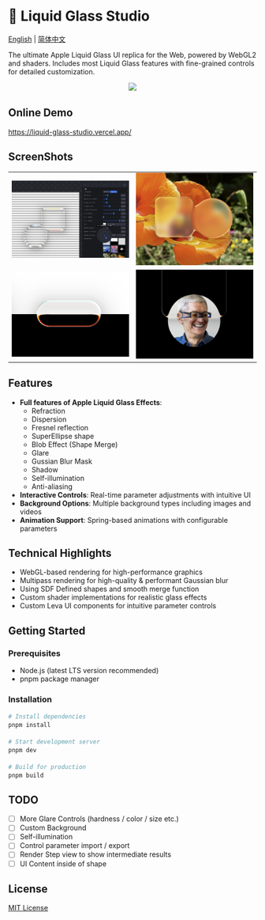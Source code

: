 # 🔮 Liquid Glass Studio

[English](README.md) | [简体中文](README-zh.md)

The ultimate Apple Liquid Glass UI replica for the Web, powered by WebGL2 and shaders. Includes most Liquid Glass features with fine-grained controls for detailed customization.

<p align="center">
<img src="./.github/assets/title-video.gif" width="480" >
</p>

## Online Demo

https://liquid-glass-studio.vercel.app/

## ScreenShots

<table>
  <tr>
    <td><img src="./.github/assets/screen-shot-1.png" width="240" /></td>
    <td><img src="./.github/assets/screen-shot-2.png" width="240" /></td>
  </tr>
  <tr>
    <td><img src="./.github/assets/screen-shot-3.png" width="240" /></td>
    <td><img src="./.github/assets/screen-shot-4.png" width="240" /></td>
  </tr>
</table>

## Features

- **Full features of Apple Liquid Glass Effects**:
  - Refraction
  - Dispersion
  - Fresnel reflection
  - SuperEllipse shape
  - Blob Effect (Shape Merge)
  - Glare
  - Gussian Blur Mask
  - Shadow
  - Self-illumination
  - Anti-aliasing
- **Interactive Controls**: Real-time parameter adjustments with intuitive UI
- **Background Options**: Multiple background types including images and videos
- **Animation Support**: Spring-based animations with configurable parameters

## Technical Highlights

- WebGL-based rendering for high-performance graphics
- Multipass rendering for high-quality & performant Gaussian blur
- Using SDF Defined shapes and smooth merge function
- Custom shader implementations for realistic glass effects
- Custom Leva UI components for intuitive parameter controls

## Getting Started

### Prerequisites

- Node.js (latest LTS version recommended)
- pnpm package manager

### Installation

```bash
# Install dependencies
pnpm install

# Start development server
pnpm dev

# Build for production
pnpm build
```

## TODO

- [ ] More Glare Controls (hardness / color / size etc.)
- [ ] Custom Background
- [ ] Self-illumination
- [ ] Control parameter import / export
- [ ] Render Step view to show intermediate results
- [ ] UI Content inside of shape

## License

[MIT License](LICENSE)
